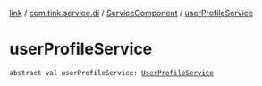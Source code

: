 [link](../../index.md) / [com.tink.service.di](../index.md) / [ServiceComponent](index.md) / [userProfileService](./user-profile-service.md)

# userProfileService

`abstract val userProfileService: `[`UserProfileService`](../../com.tink.service.user/-user-profile-service/index.md)